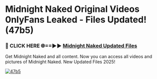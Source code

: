 # Midnight Naked Original Videos 0nlyFans Leaked - Files Updated! (47b5)

<h3>🔴 CLICK HERE 🌐==►► <a href="https://tinyurl.com/up5wt9bj" rel="nofollow">Midnight Naked Updated Files</a></h3>

Get Midnight Naked and all content. Now you can access all videos and pictures of Midnight Naked. New Updated Files 2025!

[![47b5](https://i.imgur.com/ABiUzMV.gif)](https://tinyurl.com/up5wt9bj)
